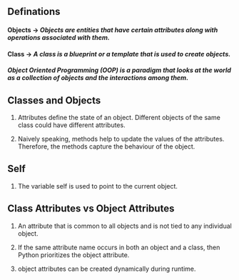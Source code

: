 ## Definations

#### Objects -> *Objects are entities that have certain attributes along with operations associated with them.* 


#### Class -> *A class is a blueprint or a template that is used to create objects.*


#### *Object Oriented Programming (OOP) is a paradigm that looks at the world as a collection of objects and the interactions among them.* 


## Classes and Objects

1. Attributes define the state of an object. Different objects of the same class could have different attributes.

2. Naively speaking, methods help to update the values of the attributes.
   Therefore, the methods capture the behaviour of the object.

## Self

1. The variable self is used to point to the current object.


## Class Attributes vs Object Attributes

1. An attribute that is common to all objects and is not tied to any individual object. 

2. If the same attribute name occurs in both an object and a class, then Python prioritizes the object attribute.


3. object attributes can be created dynamically during runtime. 
